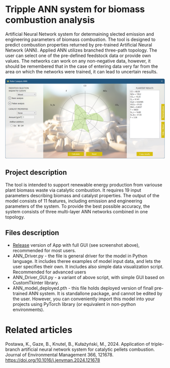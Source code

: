 # Tripple ANN system for biomass combustion analysis
Artificial Neural Network system for determaining slected emission and engineering parameters of biomass combustion. The tool is designed to predict combustion properties returned by pre-trained Artificial Neural Network (ANN). Applied ANN utilizes branched three-path topology. The user can select one of the pre-defined feedstock data or provide own values. The networks can work on any non-negative data, however, it should be remembered that in the case of entering data very far from the area on which the networks were trained, it can lead to uncertain results.

![App GUI](Screenshot_GUI.png?raw=true "Title")
## Project description
The tool is intended to support renewable energy production from variouse plant biomass waste via catalytic combustion. It requires 19 input parameters describing biomass and catalyst properties. The output of the model consists of 11 features, including emission and engineering parameters of the system. To provide the best possible accuracy, the system consists of three multi-layer ANN networks combined in one topology.

## Files description
* [Release](https://github.com/kar-pos/PelletCatalystsANN/releases/tag/v1.0.0) version of App with full GUI (see screenshot above), recommended for most users.
* ANN_Driver.py - the file is general driver for the model in Python language. It includes theree examples of model input data, and lets the user specifies their own. It includes also simple data visualization script. Recommended for advanced users
* ANN_Driver_GUI.py - a variant of above script, with simple GUI based on CustomTkinter library.
* ANN_model_deployed.pth - this file holds deployed version of finall pre-trained ANN system. It is standallone package, and cannot be edited by the user. However, you can conveniently import this model into your projects using PyTorch library (or equivalent in non-python environments).

# Related articles
Postawa, K., Gaze, B., Knutel, B., Kułażyński, M., 2024. Application of triple-branch artificial neural network system for catalytic pellets combustion. Journal of Environmental Management 366, 121678. https://doi.org/10.1016/j.jenvman.2024.121678
